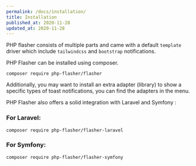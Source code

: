 ```yaml
---
permalink: /docs/installation/
title: Installation
published_at: 2020-11-28
updated_at: 2020-11-28
---
```


PHP flasher consists of multiple parts and came with a default `template` driver which include `tailwindcss` and `bootstrap` notifications. 

PHP Flasher can be installed using composer.

<pre class="snippet"><code>composer require php-flasher/flasher</code></pre>

Additionally, you may want to install an extra adapter (library) to show a specific types of toast notifications, you can find the adapters in the menu.

PHP Flasher also offers a solid integration with Laravel and Symfony :

### For Laravel:
<pre class="snippet"><code>composer require php-flasher/flasher-laravel</code></pre>


### For Symfony:

<pre class="snippet"><code>composer require php-flasher/flasher-symfony</code></pre>
